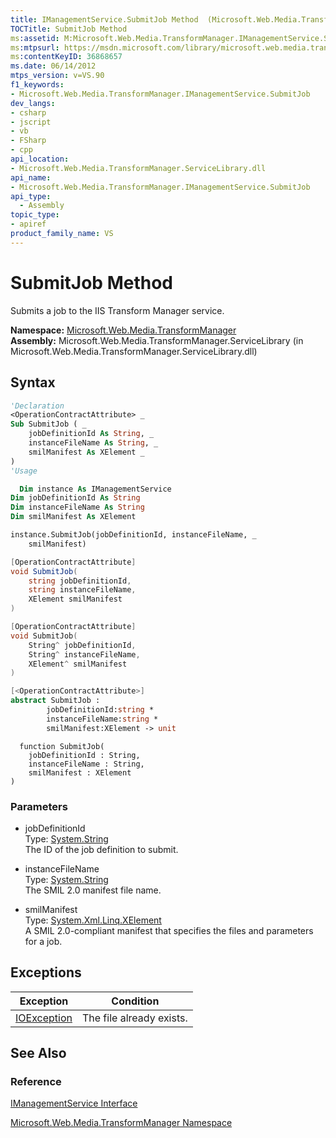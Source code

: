 ```yaml
---
title: IManagementService.SubmitJob Method  (Microsoft.Web.Media.TransformManager)
TOCTitle: SubmitJob Method
ms:assetid: M:Microsoft.Web.Media.TransformManager.IManagementService.SubmitJob(System.String,System.String,System.Xml.Linq.XElement)
ms:mtpsurl: https://msdn.microsoft.com/library/microsoft.web.media.transformmanager.imanagementservice.submitjob(v=VS.90)
ms:contentKeyID: 36868657
ms.date: 06/14/2012
mtps_version: v=VS.90
f1_keywords:
- Microsoft.Web.Media.TransformManager.IManagementService.SubmitJob
dev_langs:
- csharp
- jscript
- vb
- FSharp
- cpp
api_location:
- Microsoft.Web.Media.TransformManager.ServiceLibrary.dll
api_name:
- Microsoft.Web.Media.TransformManager.IManagementService.SubmitJob
api_type:
  - Assembly
topic_type:
- apiref
product_family_name: VS
---
```


# SubmitJob Method

Submits a job to the IIS Transform Manager service.

**Namespace:**  [Microsoft.Web.Media.TransformManager](microsoft-web-media-transformmanager-namespace.md)  
**Assembly:**  Microsoft.Web.Media.TransformManager.ServiceLibrary (in Microsoft.Web.Media.TransformManager.ServiceLibrary.dll)

## Syntax

```vb
'Declaration
<OperationContractAttribute> _
Sub SubmitJob ( _
    jobDefinitionId As String, _
    instanceFileName As String, _
    smilManifest As XElement _
)
'Usage

  Dim instance As IManagementService
Dim jobDefinitionId As String
Dim instanceFileName As String
Dim smilManifest As XElement

instance.SubmitJob(jobDefinitionId, instanceFileName, _
    smilManifest)
```

```csharp
[OperationContractAttribute]
void SubmitJob(
    string jobDefinitionId,
    string instanceFileName,
    XElement smilManifest
)
```

```cpp
[OperationContractAttribute]
void SubmitJob(
    String^ jobDefinitionId,
    String^ instanceFileName,
    XElement^ smilManifest
)
```

``` fsharp
[<OperationContractAttribute>]
abstract SubmitJob :
        jobDefinitionId:string *
        instanceFileName:string *
        smilManifest:XElement -> unit
```

```jscript
  function SubmitJob(
    jobDefinitionId : String,
    instanceFileName : String,
    smilManifest : XElement
)
```

### Parameters

  - jobDefinitionId  
    Type: [System.String](https://msdn.microsoft.com/library/s1wwdcbf)  
    The ID of the job definition to submit.  

<!-- end list -->

  - instanceFileName  
    Type: [System.String](https://msdn.microsoft.com/library/s1wwdcbf)  
    The SMIL 2.0 manifest file name.  

<!-- end list -->

  - smilManifest  
    Type: [System.Xml.Linq.XElement](https://msdn.microsoft.com/library/bb340098)  
    A SMIL 2.0-compliant manifest that specifies the files and parameters for a job.  

## Exceptions

|Exception|Condition|
|--- |--- |
|[IOException](https://msdn.microsoft.com/library/hccy4eyd)|The file already exists.|

## See Also

### Reference

[IManagementService Interface](imanagementservice-interface-microsoft-web-media-transformmanager.md)

[Microsoft.Web.Media.TransformManager Namespace](microsoft-web-media-transformmanager-namespace.md)

